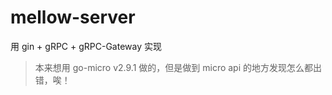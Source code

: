# mellow-server
用 gin + gRPC + gRPC-Gateway 实现

> 本来想用 go-micro v2.9.1 做的，但是做到 micro api 的地方发现怎么都出错，唉！

